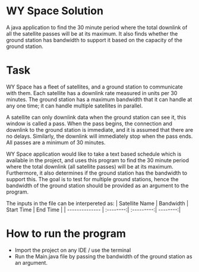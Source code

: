 # WY Space Solution

A java application to find the 30 minute period where the total downlink of all the satellite passes will be at its maximum. It also finds whether the ground station has bandwidth to support it based on the capacity of the ground station.

# Task

WY Space has a fleet of satellites, and a ground station to communicate with them. Each satellite has a downlink rate measured in units per 30 minutes. The ground station has a maximum bandwidth that it can handle at any one time; it can handle multiple satellites in parallel.

A satellite can only downlink data when the ground station can see it, this window is called a pass. When the pass begins, the connection and downlink to the ground station is immediate, and it is assumed that there are no delays. Similarly, the downlink will immediately stop when the pass ends. All passes are a minimum of 30 minutes.

WY Space application would like to take a text based schedule which is available in the project, and uses this program to find the 30 minute period where the total downlink (all satellite passes) will be at its maximum. Furthermore, it also determines if the ground station has the bandwidth to support this. The goal is to test for multiple ground stations, hence the bandwidth of the ground station should be provided as an argument to the program.

The inputs in the file can be interpereted as: 
| Satellite Name | Bandwidth | Start Time | End Time |
| -------------- | :--------:| :---------:| --------:|

# How to run the program

- Import the project on any IDE / use the terminal
- Run the Main.java file by passing the bandwidth of the ground station as an argument.

